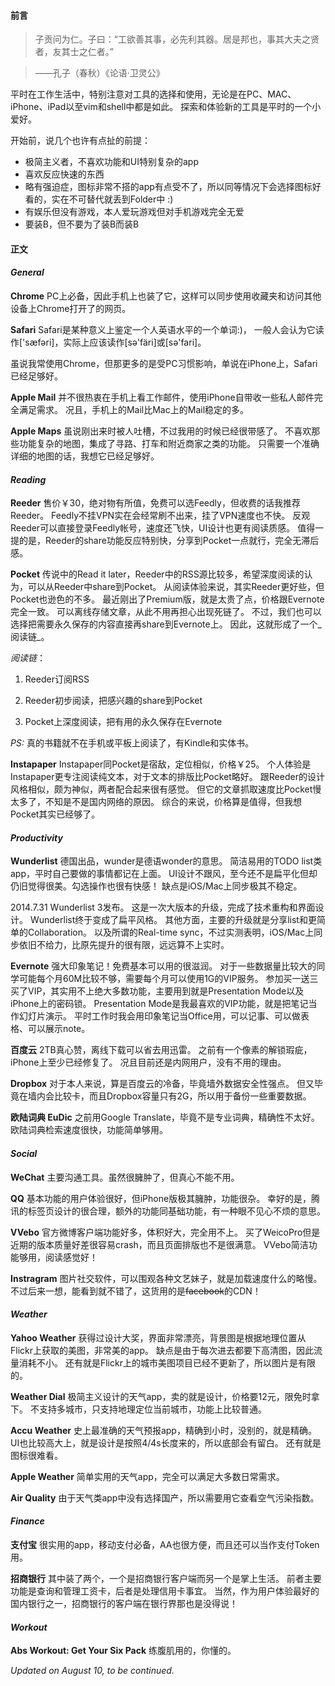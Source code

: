 #### 前言

> 子贡问为仁。子曰：“工欲善其事，必先利其器。居是邦也，事其大夫之贤者，友其士之仁者。”

> ——孔子（春秋）《论语·卫灵公》

平时在工作生活中，特别注意对工具的选择和使用，无论是在PC、MAC、iPhone、iPad以至vim和shell中都是如此。
探索和体验新的工具是平时的一个小爱好。

开始前，说几个也许有点扯的前提：

* 极简主义者，不喜欢功能和UI特别复杂的app
* 喜欢反应快速的东西
* 略有强迫症，图标非常不搭的app有点受不了，所以同等情况下会选择图标好看的，实在不可替代就丢到Folder中 :)
* 有娱乐但没有游戏，本人爱玩游戏但对手机游戏完全无爱
* 要装B，但不要为了装B而装B

#### 正文

#### _General_

__Chrome__
PC上必备，因此手机上也装了它，这样可以同步使用收藏夹和访问其他设备上Chrome打开了的网页。

__Safari__
Safari是某种意义上鉴定一个人英语水平的一个单词:)，
一般人会认为它读作['sæfəri]，实际上应该读作[sə'färi]或[sə'fari]。

虽说我常使用Chrome，但那更多的是受PC习惯影响，单说在iPhone上，Safari已经足够好。

__Apple Mail__
并不很热衷在手机上看工作邮件，使用iPhone自带收一些私人邮件完全满足需求。
况且，手机上的Mail比Mac上的Mail稳定的多。

__Apple Maps__
虽说刚出来时被人吐槽，不过我用的时候已经很带感了。
不喜欢那些功能复杂的地图，集成了寻路、打车和附近商家之类的功能。
只需要一个准确详细的地图的话，我想它已经足够好。

#### _Reading_

__Reeder__
售价￥30，绝对物有所值，免费可以选Feedly，但收费的话我推荐Reeder。
Feedly不挂VPN实在会经常刷不出来，挂了VPN速度也不快。
反观Reeder可以直接登录Feedly帐号，速度还飞快，UI设计也更有阅读质感。
值得一提的是，Reeder的share功能反应特别快，分享到Pocket一点就行，完全无滞后感。

__Pocket__
传说中的Read it later，Reeder中的RSS源比较多，希望深度阅读的认为，可以从Reeder中share到Pocket。
从阅读体验来说，其实Reeder更好些，但Pocket也逊色的不多。
最近刚出了Premium版，就是太贵了点，价格跟Evernote完全一致。
可以离线存储文章，从此不用再担心出现死链了。
不过，我们也可以选择把需要永久保存的内容直接再share到Evernote上。
因此，这就形成了一个_阅读链_。

_阅读链_：

1. Reeder订阅RSS

2. Reeder初步阅读，把感兴趣的share到Pocket

3. Pocket上深度阅读，把有用的永久保存在Evernote

_PS:_ 真的书籍就不在手机或平板上阅读了，有Kindle和实体书。

__Instapaper__
Instapaper同Pocket是宿敌，定位相似，价格￥25。
个人体验是Instapaper更专注阅读纯文本，对于文本的排版比Pocket略好。
跟Reeder的设计风格相似，颇为神似，两者配合起来很有感觉。
但它的文章抓取速度比Pocket慢太多了，不知是不是国内网络的原因。
综合的来说，价格算是值得，但我想Pocket其实已经够了。

#### _Productivity_

__Wunderlist__
德国出品，wunder是德语wonder的意思。
简洁易用的TODO list类app，平时自己要做的事情都记在上面。
UI设计不跟风，至今还不是扁平化但却仍旧觉得很美。勾选操作也很有快感！
缺点是iOS/Mac上同步极其不稳定。

2014.7.31 Wunderlist 3发布。
这是一次大版本的升级，完成了技术重构和界面设计。
Wunderlist终于变成了扁平风格。
其他方面，主要的升级就是分享list和更简单的Collaboration。
以及所谓的Real-time sync，不过实测表明，iOS/Mac上同步依旧不给力，比原先提升的很有限，远远算不上实时。

__Evernote__
强大印象笔记！免费基本可以用的很滋润。
对于一些数据量比较大的同学可能每个月60M比较不够，需要每个月可以使用1G的VIP服务。
参加买一送三买了VIP，其实用不上绝大多数功能，主要用到就是Presentation Mode以及iPhone上的密码锁。
Presentation Mode是我最喜欢的VIP功能，就是把笔记当作幻灯片演示。
平时工作时我会用印象笔记当Office用，可以记事、可以做表格、可以展示note。

__百度云__
2TB真心赞，离线下载可以省去用迅雷。
之前有一个像素的解锁瑕疵，iPhone上至少已经修复了。
况且目前还是内网用户，没有不用的理由。

__Dropbox__
对于本人来说，算是百度云的冷备，毕竟墙外数据安全性强点。
但又毕竟在墙内会比较卡，而且Dropbox容量只有2G，所以用于备份一些重要数据。

__欧陆词典 EuDic__
之前用Google Translate，毕竟不是专业词典，精确性不太好。
欧陆词典检索速度很快，功能简单够用。

#### _Social_

__WeChat__
主要沟通工具。虽然很臃肿了，但真心不能不用。

__QQ__
基本功能的用户体验很好，但iPhone版极其臃肿，功能很杂。
幸好的是，腾讯的标签页设计的很合理，额外的功能同基础功能，有一种眼不见心不烦的意思。

__VVebo__
官方微博客户端功能好多，体积好大，完全用不上。
买了WeicoPro但是近期的版本质量好差很容易crash，而且页面排版也不是很满意。
VVebo简洁功能够用，阅读感觉好！

__Instragram__
图片社交软件，可以围观各种文艺妹子，就是加载速度什么的略慢。
不过后来一想，能看到就不错了，这货用的是<del>facebook</del>的CDN！

#### _Weather_

__Yahoo Weather__
获得过设计大奖，界面非常漂亮，背景图是根据地理位置从Flickr上获取的美图，非常美的app。
缺点是由于每次进去都要下高清图，因此流量消耗不小。
还有就是Flickr上的城市美图项目已经不更新了，所以图片是有限的。

__Weather Dial__
极简主义设计的天气app，卖的就是设计，价格要12元，限免时拿下。
不支持多城市，只支持地理定位当前城市，功能上比较普通。

__Accu Weather__
史上最准确的天气预报app，精确到小时，没别的，就是精确。
UI也比较高大上，就是设计是按照4/4s长度来的，所以底部会有留白。
还有就是图标很难看。

__Apple Weather__
简单实用的天气app，完全可以满足大多数日常需求。

__Air Quality__
由于天气类app中没有选择国产，所以需要用它查看空气污染指数。

#### _Finance_

__支付宝__
很实用的app，移动支付必备，AA也很方便，而且还可以当作支付Token用。

__招商银行__
其中装了两个，一个是招商银行客户端而另一个是掌上生活。
前者主要功能是查询和管理工资卡，后者是处理信用卡事宜。
当然，作为用户体验最好的国内银行之一，招商银行的客户端在银行界那也是没得说！

#### _Workout_

__Abs Workout: Get Your Six Pack__
练腹肌用的，你懂的。

_Updated on August 10, to be continued._

